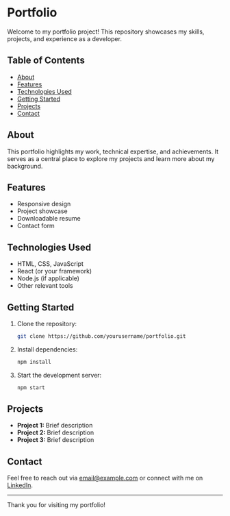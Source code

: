 # Portfolio

Welcome to my portfolio project! This repository showcases my skills, projects, and experience as a developer.

## Table of Contents

- [About](#about)
- [Features](#features)
- [Technologies Used](#technologies-used)
- [Getting Started](#getting-started)
- [Projects](#projects)
- [Contact](#contact)

## About

This portfolio highlights my work, technical expertise, and achievements. It serves as a central place to explore my projects and learn more about my background.

## Features

- Responsive design
- Project showcase
- Downloadable resume
- Contact form

## Technologies Used

- HTML, CSS, JavaScript
- React (or your framework)
- Node.js (if applicable)
- Other relevant tools

## Getting Started

1. Clone the repository:
    ```bash
    git clone https://github.com/yourusername/portfolio.git
    ```
2. Install dependencies:
    ```bash
    npm install
    ```
3. Start the development server:
    ```bash
    npm start
    ```

## Projects

- **Project 1:** Brief description
- **Project 2:** Brief description
- **Project 3:** Brief description

## Contact

Feel free to reach out via [email@example.com](mailto:email@example.com) or connect with me on [LinkedIn](https://linkedin.com/in/yourprofile).

---

Thank you for visiting my portfolio!